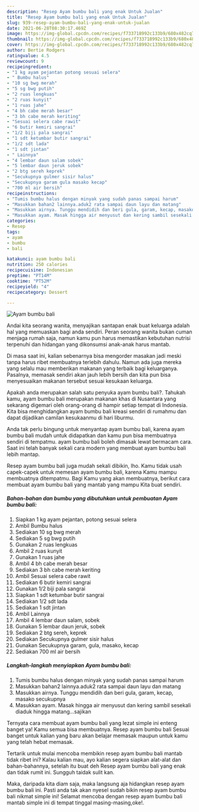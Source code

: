 ```yaml
---
description: "Resep Ayam bumbu bali yang enak Untuk Jualan"
title: "Resep Ayam bumbu bali yang enak Untuk Jualan"
slug: 939-resep-ayam-bumbu-bali-yang-enak-untuk-jualan
date: 2021-06-28T08:30:17.469Z
image: https://img-global.cpcdn.com/recipes/f733718992c133b9/680x482cq70/ayam-bumbu-bali-foto-resep-utama.jpg
thumbnail: https://img-global.cpcdn.com/recipes/f733718992c133b9/680x482cq70/ayam-bumbu-bali-foto-resep-utama.jpg
cover: https://img-global.cpcdn.com/recipes/f733718992c133b9/680x482cq70/ayam-bumbu-bali-foto-resep-utama.jpg
author: Bertie Rodgers
ratingvalue: 4.5
reviewcount: 9
recipeingredient:
- "1 kg ayam pejantan potong sesuai selera"
- " Bumbu halus"
- "10 sg bwg merah"
- "5 sg bwg putih"
- "2 ruas lengkuas"
- "2 ruas kunyit"
- "1 ruas jahe"
- "4 bh cabe merah besar"
- "3 bh cabe merah keriting"
- "Sesuai selera cabe rawit"
- "6 butir kemiri sangrai"
- "1/2 biji pala sangrai"
- "1 sdt ketumbar butir sangrai"
- "1/2 sdt lada"
- "1 sdt jintan"
- " Lainnya"
- "4 lembar daun salam sobek"
- "5 lembar daun jeruk sobek"
- "2 btg sereh keprek"
- "Secukupnya gulmer sisir halus"
- "Secukupnya garam gula masako kecap"
- "700 ml air bersih"
recipeinstructions:
- "Tumis bumbu halus dengan minyak yang sudah panas sampai harum"
- "Masukkan bahan2 lainnya.aduk2 rata sampai daun layu dan matang"
- "Masukkan airnya. Tunggu mendidih dan beri gula, garam, kecap, masako secukupnya"
- "Masukkan ayam. Masak hingga air menyusut dan kering sambil sesekali diaduk hingga matang...sajikan"
categories:
- Resep
tags:
- ayam
- bumbu
- bali

katakunci: ayam bumbu bali 
nutrition: 250 calories
recipecuisine: Indonesian
preptime: "PT14M"
cooktime: "PT52M"
recipeyield: "4"
recipecategory: Dessert

---
```



![Ayam bumbu bali](https://img-global.cpcdn.com/recipes/f733718992c133b9/680x482cq70/ayam-bumbu-bali-foto-resep-utama.jpg)

Andai kita seorang wanita, menyajikan santapan enak buat keluarga adalah hal yang memuaskan bagi anda sendiri. Peran seorang  wanita bukan cuman menjaga rumah saja, namun kamu pun harus memastikan kebutuhan nutrisi terpenuhi dan hidangan yang dikonsumsi anak-anak harus mantab.

Di masa  saat ini, kalian sebenarnya bisa mengorder masakan jadi meski tanpa harus ribet membuatnya terlebih dahulu. Namun ada juga mereka yang selalu mau memberikan makanan yang terbaik bagi keluarganya. Pasalnya, memasak sendiri akan jauh lebih bersih dan kita pun bisa menyesuaikan makanan tersebut sesuai kesukaan keluarga. 



Apakah anda merupakan salah satu penyuka ayam bumbu bali?. Tahukah kamu, ayam bumbu bali merupakan makanan khas di Nusantara yang sekarang digemari oleh orang-orang di hampir setiap tempat di Indonesia. Kita bisa menghidangkan ayam bumbu bali kreasi sendiri di rumahmu dan dapat dijadikan camilan kesukaanmu di hari liburmu.

Anda tak perlu bingung untuk menyantap ayam bumbu bali, karena ayam bumbu bali mudah untuk didapatkan dan kamu pun bisa membuatnya sendiri di tempatmu. ayam bumbu bali boleh dimasak lewat bermacam cara. Saat ini telah banyak sekali cara modern yang membuat ayam bumbu bali lebih mantap.

Resep ayam bumbu bali juga mudah sekali dibikin, lho. Kamu tidak usah capek-capek untuk memesan ayam bumbu bali, karena Kamu mampu membuatnya ditempatmu. Bagi Kamu yang akan membuatnya, berikut cara membuat ayam bumbu bali yang mantab yang mampu Kita buat sendiri.

<!--inarticleads1-->

##### Bahan-bahan dan bumbu yang dibutuhkan untuk pembuatan Ayam bumbu bali:

1. Siapkan 1 kg ayam pejantan, potong sesuai selera
1. Ambil  Bumbu halus
1. Sediakan 10 sg bwg merah
1. Sediakan 5 sg bwg putih
1. Gunakan 2 ruas lengkuas
1. Ambil 2 ruas kunyit
1. Gunakan 1 ruas jahe
1. Ambil 4 bh cabe merah besar
1. Sediakan 3 bh cabe merah keriting
1. Ambil Sesuai selera cabe rawit
1. Sediakan 6 butir kemiri sangrai
1. Gunakan 1/2 biji pala sangrai
1. Siapkan 1 sdt ketumbar butir sangrai
1. Sediakan 1/2 sdt lada
1. Sediakan 1 sdt jintan
1. Ambil  Lainnya
1. Ambil 4 lembar daun salam, sobek
1. Gunakan 5 lembar daun jeruk, sobek
1. Sediakan 2 btg sereh, keprek
1. Sediakan Secukupnya gulmer sisir halus
1. Gunakan Secukupnya garam, gula, masako, kecap
1. Sediakan 700 ml air bersih




<!--inarticleads2-->

##### Langkah-langkah menyiapkan Ayam bumbu bali:

1. Tumis bumbu halus dengan minyak yang sudah panas sampai harum
1. Masukkan bahan2 lainnya.aduk2 rata sampai daun layu dan matang
1. Masukkan airnya. Tunggu mendidih dan beri gula, garam, kecap, masako secukupnya
1. Masukkan ayam. Masak hingga air menyusut dan kering sambil sesekali diaduk hingga matang...sajikan




Ternyata cara membuat ayam bumbu bali yang lezat simple ini enteng banget ya! Kamu semua bisa membuatnya. Resep ayam bumbu bali Sesuai banget untuk kalian yang baru akan belajar memasak maupun untuk kamu yang telah hebat memasak.

Tertarik untuk mulai mencoba membikin resep ayam bumbu bali mantab tidak ribet ini? Kalau kalian mau, ayo kalian segera siapkan alat-alat dan bahan-bahannya, setelah itu buat deh Resep ayam bumbu bali yang enak dan tidak rumit ini. Sungguh taidak sulit kan. 

Maka, daripada kita diam saja, maka langsung aja hidangkan resep ayam bumbu bali ini. Pasti anda tak akan nyesel sudah bikin resep ayam bumbu bali nikmat simple ini! Selamat mencoba dengan resep ayam bumbu bali mantab simple ini di tempat tinggal masing-masing,oke!.


